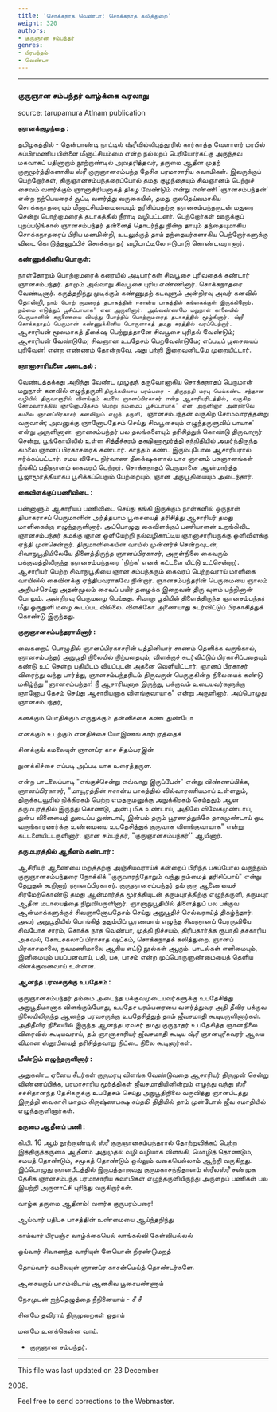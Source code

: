 ```yaml
---
title: 'சொக்கநாத வெண்பா; சொக்கநாத கலித்துறை'
weight: 320
authors:
- குருஞான சம்பந்தர்
genres:
- பிரபந்தம்
- வெண்பா
---
```


-------  

  

### குருஞான சம்பந்தர் வாழ்க்கை வரலாறு  

  

source: tarupamura AtInam publication  

**ஞானக்குழந்தை :**  

தமிழகத்தில் - தென்பாண்டி நாட்டில் ஷ்ரீவில்லிபுத்தூரில் கார்காத்த வேளாளர் மரபில் சுப்பிரமணிய பிள்ளை மீனாட்சியம்மை என்ற நல்லறப் பெரியோர்கட்கு அருந்தவ மகவாகப் பதினாறாம் நூற்றாண்டில் அவதரித்தவர், தருமை ஆதீன முதற் குருமூர்த்திகளாகிய ஸ்ரீ குருஞானசம்பந்த தேசிக பரமாசாரிய சுவாமிகள். இவருக்குப் பெற்றோர்கள், திருஞானசம்பந்தரைப்போல் தமது குழந்தையும் சிவஞானம் பெற்றுச் சைவம் வளர்க்கும் ஞானாசிரியனாகத் திகழ வேண்டும் என்று எண்ணி `ஞானசம்பந்தன்' என்ற நற்பெயரைச் சூட்டி வளர்த்து வருகையில், தமது குலதெய்வமாகிய சொக்கநாதரையும் மீனாட்சியம்மையையும் தரிசிப்பதற்கு ஞானசம்பந்தருடன் மதுரை சென்று பொற்றாமரைத் தடாகத்தில் நீராடி வழிபட்டனர். பெற்றோர்கள் ஊருக்குப் புறப்படுங்கால் ஞானசம்பந்தர் தன்னைத் தொடர்ந்து நின்ற தாயும் தந்தையுமாகிய சொக்கநாதரைப் பிரிய மனமின்றி, உடலுக்குத் தாய் தந்தையர்களாகிய பெற்றோர்களுக்கு விடை கொடுத்தனுப்பிச் சொக்கநாதர் வழிபாட்டிலே ஈடுபாடு கொண்டவரானார்.  

**கண்ணுக்கினிய பொருள்:**  

நாள்தோறும் பொற்றாமரைக் கரையில் அடியார்கள் சிவபூசை புரிவதைக் கண்டார் ஞானசம்பந்தர். தாமும் அவ்வாறு சிவபூசை புரிய எண்ணினார். சொக்கநாதரை வேண்டினார். கருத்தறிந்து முடிக்கும் கண்ணுதற் கடவுளும் அன்றிரவு அவர் கனவில் தோன்றி, `நாம் பொற் றாமரைத் தடாகத்தின் ஈசான்ய பாகத்தில் கங்கைக்குள் இருக்கிறோம். நம்மை எடுத்துப் பூசிப்பாயாக' என அருளினார். அவ்வண்ணமே மறுநாள் காலையில் பெருமானின் கருணையை வியந்து போற்றிப் பொற்றாமரைத் தடாகத்தில் மூழ்கினார். ஷ்ரீ சொக்கநாதப் பெருமான் கண்ணுக்கினிய பொருளாகத் தமது கரத்தில் வரப்பெற்றார். `ஆசாரியன் மூலமாகத் தீகை்ஷ பெற்றுத்தானே சிவபூசை புரிதல் வேண்டும்; ஆசாரியன் வேண்டுமே; சிவஞான உபதேசம் பெறவேண்டுமே; எப்படிப் பூசையைப் புரிவேன்! என்ற எண்ணம் தோன்றவே, அது பற்றி இறைவனிடமே முறையிட்டார்.  

**ஞானாசாரியனை அடைதல் :**  

வேண்டத்தக்கது அறிந்து வேண்ட முழுதுந் தருவோனாகிய சொக்கநாதப் பெருமான் மறுநாள் கனவில் எழுந்தருளி `திருக்கயிலாய பரம்பரை - திருநந்தி மரபு மெய்கண்ட சந்தான வழியில் திருவாரூரில் விளங்கும் கமலை ஞானப்பிரகாசர் என்ற ஆசாரியரிடத்தில், வருகிற சோமவாரத்தில் ஞானோபதேசம் பெற்று நம்மைப் பூசிப்பாயாக' என அருளினார் அன்றிரவே கமலை ஞானப்பிரகாசர் கனவிலும் எழுந் தருளி, `ஞானசம்பந்தன் வருகிற சோமவாரத்தன்று வருவான்; அவனுக்கு ஞானோபதேசம் செய்து சிவபூசையும் எழுந்தருளுவிப் பாயாக' என்று அருளினான். ஞானசம்பந்தர் பல தலங்களையும் தரிசித்துக் கொண்டு திருவாரூர் சென்று, பூங்கோயிலில் உள்ள சித்தீச்சரம் தக்ஷிணாமூர்த்தி சந்நிதியில் அமர்ந்திருந்த கமலை ஞானப் பிரகாசரைக் கண்டார். காந்தம் கண்ட இரும்புபோல ஆசாரியரால் ஈர்க்கப்பட்டார். சமய விசேட நிர்வாண தீகை்ஷகளால் பாச ஞானம் பசுஞானங்கள் நீங்கிப் பதிஞானம் கைவரப் பெற்றார். சொக்கநாதப் பெருமானை ஆன்மார்த்த பூஜாமூர்த்தியாகப் பூசிக்கப்பெறும் பேற்றையும், ஞான அநுபூதியையும் அடைந்தார்.  

**கைவிளக்குப் பணிவிடை :**  

பன்னாளும் ஆசாரியப் பணிவிடை செய்து தங்கி இருக்கும் நாள்களில் ஒருநாள் தியாகராசப் பெருமானின் அர்த்தயாம பூசையைத் தரிசித்து ஆசாரியர் தமது மாளிகைக்கு எழுந்தருளினார். அப்பொழுது கைவிளக்குப் பணியாளன் உறங்கிவிட ஞானசம்பந்தர் தமக்கு ஞான ஒளியேற்றி நல்வழிகாட்டிய ஞானாசாரியருக்கு ஒளிவிளக்கு ஏந்தி முன்சென்றார். திருமாளிகையின் வாயில் முன்னர்ச் சென்றவுடன், சிவாநுபூதியிலேயே திளைத்திருந்த ஞானப்பிரகாசர், அருள்நிலை கைவரும் பக்குவத்திலிருந்த ஞானசம்பந்தரை `நிற்க' எனக் கட்டளை யிட்டு உட்சென்றார். ஆசாரியர் பெற்ற சிவாநுபூதியை ஞான சம்பந்தரும் கைவரப் பெற்றவராய் மாளிகை வாயிலில் கைவிளக்கு ஏந்தியவராகவே நின்றார். ஞானசம்பந்தரின் பெருமையை ஞாலம் அறியச்செய்து அதன்மூலம் சைவப் பயிர் தழைக்க இறைவன் திரு வுளம் பற்றினான் போலும். அன்றிரவு பெருமழை பெய்தது. சிவாநு பூதியில் திளைத்திருந்த ஞானசம்பந்தர் மீது ஒருதுளி மழை கூடப்பட வில்லை. விளக்கோ அணையாது சுடர்விட்டுப் பிரகாசித்துக் கொண்டு இருந்தது.  

**குருஞானசம்பந்தராயினார் :**  

வைகறைப் பொழுதில் ஞானப்பிரகாசரின் பத்தினியார் சாணம் தெளிக்க வருங்கால், ஞானசம்பந்தர் அநுபூதி நிலையில் நிற்பதையும், விளக்குச் சுடர்விட்டுப் பிரகாசிப்பதையும் கண்டு உட் சென்று பதியிடம் வியப்புடன் அதனை வெளியிட்டார். ஞானப் பிரகாசர் விரைந்து வந்து பார்த்து, ஞானசம்பந்தரிடம் திருவருள் பெருகுகின்ற நிலையைக் கண்டு மகிழ்ந்து "ஞானசம்பந்தா! நீ ஆசாரியனாக இருந்து, பக்குவம் உடையவர்களுக்கு ஞானோப தேசம் செய்து ஆசாரியனாக விளங்குவாயாக" என்று அருளினார். அப்பொழுது ஞானசம்பந்தர்,  

  

கனக்கும் பொதிக்கும் எருதுக்கும் தன்னிச்சை கண்டதுண்டோ  

எனக்கும் உடற்கும் எனதிச்சை யோஇணங் கார்புரத்தைச்  

சினக்குங் கமலையுள் ஞானப்ர காச சிதம்பரஇன்  

றுனக்கிச்சை எப்படி அப்படி யாக உரைத்தருள.  

என்ற பாடலைப்பாடி "எங்குச்சென்று எவ்வாறு இருப்பேன்" என்று விண்ணப்பிக்க, ஞானப்பிரகாசர், "மாயூரத்தின் ஈசான்ய பாகத்தில் வில்வாரணியமாய் உள்ளதும், திருக்கடவூரில் நிக்கிரகம் பெற்ற எமதருமனுக்கு அநுக்கிரகம் செய்ததும் ஆன தருமபுரத்தில் இருந்து கொண்டு, அன்பு மிக உண்டாய், அதிலே விவேகமுண்டாய், துன்ப வினையைத் துடைப்ப துண்டாய், இன்பம் தரும் பூரணத்துக்கே தாகமுண்டாய் ஓடி வருங்காரணர்க்கு உண்மையை உபதேசித்துக் குருவாக விளங்குவாயாக" என்று கட்டளையிட்டருளினார். ஞான சம்பந்தர், "குருஞானசம்பந்தர்'' ஆயினார்.  

**தருமபுரத்தில் ஆதீனம் கண்டார் :**  

ஆசிரியர் ஆணையை மறுத்தற்கு அஞ்சியவராய்க் கன்றைப் பிரிந்த பசுப்போல வருந்தும் குருஞானசம்பந்தரை நோக்கிக் "குருவாரந்தோறும் வந்து நம்மைத் தரிசிப்பாய்" என்று தேறுதல் கூறினார் ஞானப்பிரகாசர். குருஞானசம்பந்தர் தம் குரு ஆணையைச் சிரமேற்கொண்டு தமது ஆன்மார்த்த மூர்த்தியுடன் தருமபுரத்திற்கு எழுந்தருளி, தருமபுர ஆதீன மடாலயத்தை நிறுவியருளினார். ஞானாநுபூதியில் திளைத்துப் பல பக்குவ ஆன்மாக்களுக்குச் சிவஞானோபதேசம் செய்து அநுபூதிச் செல்வராய்த் திகழ்ந்தார். அவர் அநுபூதியில் பொங்கித் ததும்பிப் பூரணமாய் எழுந்த சிவஞானப் பேரருவியே சிவபோக சாரம், சொக்க நாத வெண்பா, முத்தி நிச்சயம், திரிபதார்த்த ரூபாதி தசகாரிய அகவல், சோடசகலாப் பிராசாத ஷட்கம், சொக்கநாதக் கலித்துறை, ஞானப் பிரகாசமாலை, நவமணிமாலை ஆகிய எட்டு நூல்கள் ஆகும். பாடல்கள் எளிமையும், இனிமையும் பயப்பனவாய், பதி, பசு, பாசம் என்ற முப்பொருளுண்மையைத் தெளிய விளக்குவனவாய் உள்ளன.  

**ஆனந்த பரவசருக்கு உபதேசம் :**  

குருஞானசம்பந்தர் தம்மை அடைந்த பக்குவமுடையவர்களுக்கு உபதேசித்து அநுபூதிமானாக விளங்கும்போது, உபதேச பரம்பரையை வளர்த்துவர அதி தீவிர பக்குவ நிலையிலிருந்த ஆனந்த பரவசருக்கு உபதேசித்துத் தாம் ஜீவசமாதி கூடியருளினார்கள். அதிதீவிர நிலையில் இருந்த ஆனந்தபரவசர் தமது குருநாதர் உபதேசித்த ஞானநிலை விரைவில் கூடியவராய், தம் ஞானாசாரியர் ஜீவசமாதி கூடிய ஷ்ரீ ஞானபுரீசுவரர் ஆலய விமான ஸ்தூபியைத் தரிசித்தவாறு நிட்டை நிலை கூடினார்கள்.  

**மீண்டும் எழுந்தருளினார் :**  

அதுகண்ட ஏனைய சீடர்கள் குருமரபு விளங்க வேண்டுவதை ஆசாரியர் திருமுன் சென்று விண்ணப்பிக்க, பரமாசாரிய மூர்த்திகள் ஜீவசமாதியினின்றும் எழுந்து வந்து ஸ்ரீ சச்சிதானந்த தேசிகருக்கு உபதேசம் செய்து அநுபூதிநிலை வருவித்து ஞானபீடத்து இருத்தி வைகாசி மாதம் கிருஷ்ணபக்ஷ சப்தமி திதியில் தாம் முன்போல் ஜீவ சமாதியில் எழுந்தருளினார்கள்.  

**தருமை ஆதீனப் பணி :**  

கி.பி. 16 ஆம் நூற்றாண்டில் ஸ்ரீ குருஞானசம்பந்தரால் தோற்றுவிக்கப் பெற்ற இத்திருத்தருமை ஆதீனம் அதுமுதல் வழி வழியாக விளங்கி, மொழித் தொண்டும், சமயத் தொண்டும், சமூகத் தொண்டும் ஒல்லும் வகையெல்லாம் ஆற்றி வருகிறது. இப்பொழுது ஞானபீடத்தில் இருபத்தாறாவது குருமகாசந்நிதானம் ஸ்ரீலஸ்ரீ சண்முக தேசிக ஞானசம்பந்த பரமாசாரிய சுவாமிகள் எழுந்தருளியிருந்து அருளறப் பணிகள் பல இயற்றி அருளாட்சி புரிந்து வருகிறார்கள்.  

வாழ்க தருமை ஆதீனம்! வளர்க குருபரம்பரை!  

ஆய்வார் பதிபசு பாசத்தின் உண்மையை ஆய்ந்தறிந்து  

காய்வார் பிரபஞ்ச வாழ்க்கையெல் லாங்கல்வி கேள்வியல்லல்  

ஓய்வார் சிவானந்த வாரியுள் ளேயொன் றிரண்டுமறத்  

தோய்வார் கமலையுள் ஞானப்ர காசன்மெய்த் தொண்டர்களே.  

ஆசையறாய் பாசம்விடாய் ஆனசிவ பூசைபண்ணாய்  

நேசமுடன் ஐந்தெழுத்தை நீநினையாய் - சீ சீ  

சினமே தவிராய் திருமுறைகள் ஓதாய்  

மனமே உனக்கென்ன வாய்.  

- குருஞான சம்பந்தர்.  

---------  

This file was last updated on 23 December

2008.  

Feel free to send corrections to the Webmaster.